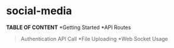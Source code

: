 # social-media

__TABLE OF CONTENT__
*Getting Started
*API Routes
>Authentication
>API Call
*File Uploading
*Web Socket Usage
